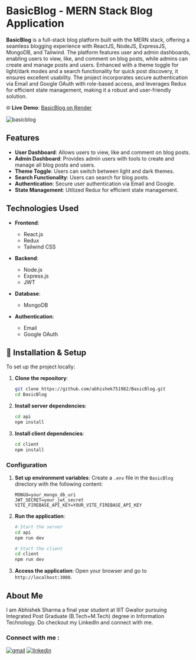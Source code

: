 # BasicBlog - MERN Stack Blog Application

**BasicBlog** is a full-stack blog platform built with the MERN stack, offering a seamless blogging experience with ReactJS, NodeJS, ExpressJS, MongoDB, and Tailwind. The platform features user and admin dashboards, enabling users to view, like, and comment on blog posts, while admins can create and manage posts and users. Enhanced with a theme toggle for light/dark modes and a search functionality for quick post discovery, it ensures excellent usability. The project incorporates secure authentication via Email and Google OAuth with role-based access, and leverages Redux for efficient state management, making it a robust and user-friendly solution.

🌐 **Live Demo**: [BasicBlog on Render](https://basicblog-x7xi.onrender.com/)

![basicblog](https://github.com/user-attachments/assets/08bf1361-a7ee-4b77-a700-c05f00e101ff)


## Features

- **User Dashboard**: Allows users to view, like and comment on blog posts.
- **Admin Dashboard**: Provides admin users with tools to create and manage all blog posts and users.
- **Theme Toggle**: Users can switch between light and dark themes.
- **Search Functionality**: Users can search for blog posts.
- **Authentication**: Secure user authentication via Email and Google.
- **State Management**: Utilized Redux for efficient state management.

## Technologies Used

- **Frontend**:
  - React.js
  - Redux
  - Tailwind CSS

- **Backend**:
  - Node.js
  - Express.js
  - JWT

- **Database**:
  - MongoDB

- **Authentication**:
  - Email
  - Google OAuth

## 🔧 Installation & Setup

To set up the project locally:

1. **Clone the repository**:
    ```bash
    git clone https://github.com/abhishek751982/BasicBlog.git
    cd BasicBlog
    ```

2. **Install server dependencies**:
    ```bash
    cd api
    npm install
    ```

3. **Install client dependencies**:
    ```bash
    cd client
    npm install
    ```

### Configuration

1. **Set up environment variables**:
   Create a `.env` file in the `BasicBlog` directory with the following content:

    ```env
    MONGO=your_mongo_db_uri
    JWT_SECRET=your_jwt_secret
    VITE_FIREBASE_API_KEY=YOUR_VITE_FIREBASE_API_KEY
    ```

2. **Run the application**:

    ```bash
    # Start the server
    cd api
    npm run dev

    # Start the client
    cd client
    npm run dev
    ```

3. **Access the application**:
   Open your browser and go to `http://localhost:3000`.


## About Me

I am Abhishek Sharma a final year student at IIIT Gwalior pursuing Integrated Post Graduate (B.Tech+M.Tech) degree in Information Technology. Do checkout my LinkedIn and connect with me.

### Connect with me :

[![gmail](https://img.shields.io/badge/Gmail-D14836?style=for-the-badge&logo=gmail&logoColor=white)](mailto:abhishek751982@gmail.com)
[![linkedin](https://img.shields.io/badge/linkedin-0A66C2?style=for-the-badge&logo=linkedin&logoColor=white)](https://www.linkedin.com/in/abhishek-sharma-31b04a213/)




